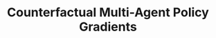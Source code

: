 ---
title: "Counterfactual Multi-Agent Policy Gradients"
year: 2018
pdf_url: "https://arxiv.org/abs/1705.08926"
category: "vision"
author_list: "Jakob Foerster*, Gregory Farquhar*, Triantafyllos Afouras, Nantas Nardelli, Shimon Whiteson"
grant: "MURI"
pub_in: "In the Proceedings of the AAAI Conference on Artificial
Intelligence (AAAI)"
---